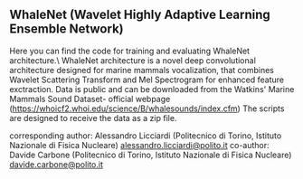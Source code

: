 ## WhaleNet (Wavelet Highly Adaptive Learning Ensemble Network) 

Here you can find the code for training and evaluating WhaleNet architecture.\\
WhaleNet architecture is a novel deep convolutional architecture designed for marine mammals vocalization, that combines Wavelet Scattering Transform and Mel Spectrogram for enhanced feature exctraction.
Data is public and can be downloaded from the Watkins' Marine Mammals Sound Dataset- official webpage (https://whoicf2.whoi.edu/science/B/whalesounds/index.cfm) The scripts are designed to receive the data as a zip file.

corresponding author: Alessandro Licciardi (Politecnico di Torino, Istituto Nazionale di Fisica Nucleare) alessandro.licciardi@polito.it
co-author: Davide Carbone (Politecnico di Torino, Istituto Nazionale di Fisica Nucleare) davide.carbone@polito.it

